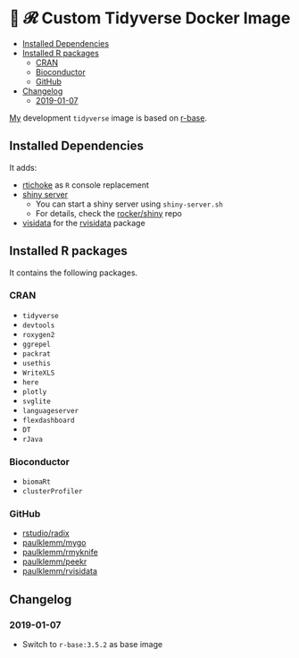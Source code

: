 # 🐳 𝓡 Custom Tidyverse Docker Image

<!-- TOC depthFrom:2 -->

- [Installed Dependencies](#installed-dependencies)
- [Installed R packages](#installed-r-packages)
  - [CRAN](#cran)
  - [Bioconductor](#bioconductor)
  - [GitHub](#github)
- [Changelog](#changelog)
  - [2019-01-07](#2019-01-07)

<!-- /TOC -->

[My](https://github.com/paulklemm/) development `tidyverse` image is based on [r-base](https://hub.docker.com/_/r-base/).

## Installed Dependencies

It adds:

- [rtichoke](https://github.com/randy3k/rtichoke) as `R` console replacement
- [shiny server](https://hub.docker.com/r/rocker/shiny)
  - You can start a shiny server using `shiny-server.sh`
  - For details, check the [rocker/shiny](https://github.com/rocker-org/shiny) repo
- [visidata](https://visidata.org/) for the [rvisidata](https://github.com/paulklemm/rvisidata) package

## Installed R packages

It contains the following packages.

### CRAN

- `tidyverse`
- `devtools`
- `roxygen2`
- `ggrepel`
- `packrat`
- `usethis`
- `WriteXLS`
- `here`
- `plotly`
- `svglite`
- `languageserver`
- `flexdashboard`
- `DT`
- `rJava`

### Bioconductor

- `biomaRt`
- `clusterProfiler`

### GitHub

- [rstudio/radix](https://github.com/rstudio/radix)
- [paulklemm/mygo](https://github.com/paulklemm/mygo)
- [paulklemm/rmyknife](https://github.com/paulklemm/rmyknife)
- [paulklemm/peekr](https://github.com/paulklemm/peekr)
- [paulklemm/rvisidata](https://github.com/paulklemm/rvisidata)

## Changelog

### 2019-01-07

- Switch to `r-base:3.5.2` as base image
